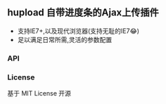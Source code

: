 ## hupload 自带进度条的Ajax上传插件

+ 支持IE7+,以及现代浏览器(支持无耻的IE7:joy:)
+ 足以满足日常所需,灵活的参数配置


### API

### License

基于 MIT License 开源